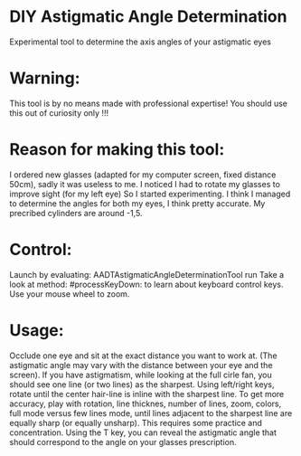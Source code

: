 # DIY Astigmatic Angle Determination
Experimental tool to determine the axis angles of your astigmatic eyes
                                                                                                    
# Warning:
This tool is by no means made with professional expertise!
You should use this out of curiosity only !!!

# Reason for making this tool:
I ordered new glasses (adapted for my computer screen, fixed distance 50cm), sadly it was useless to me.
I noticed I had to rotate my glasses to improve sight (for my left eye)
So I started experimenting.
I think I managed to determine the angles for both my eyes, I think pretty accurate.
My precribed cylinders are around -1,5.

# Control:
Launch by evaluating:   AADTAstigmaticAngleDeterminationTool run
Take a look at method: #processKeyDown: to learn about keyboard control keys.
Use your mouse wheel to zoom.

# Usage:
Occlude one eye and sit at the exact distance you want to work at.
(The astigmatic angle may vary with the distance between your eye and the screen).
If you have astigmatism, while looking at the full cirle fan, you should see one line (or two lines) as the sharpest.
Using left/right keys, rotate until the center hair-line is inline with the sharpest line.
To get more accuracy, play with rotation, line thicknes, number of lines, zoom, colors, full mode versus few lines mode,
until lines adjacent to the sharpest line are equally sharp (or equally unsharp).
This requires some practice and concentration.
Using the T key, you can reveal the astigmatic angle that should correspond to the angle on your glasses prescription.
